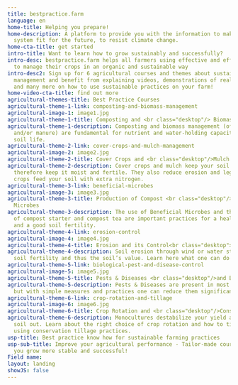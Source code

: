 ```yaml
---
title: bestpractice.farm
language: en
home-title: Helping you prepare!
home-description: A platform to provide you with the information to make your farming
  system fit for the future, to resist climate change.
home-cta-title: get started
intro-title: Want to learn how to grow sustainably and successfully?
intro-desc: bestpractice.farm helps all farmers using effective and efficient methods
  to manage their crops in an organic and sustainable way
intro-desc2: Sign up for 6 agricultural courses and themes about sustainable farming
  management and benefit from explaining videos, demonstrations of real farmers, posters
  and many more on how to use sustainable practices on your farm!
home-video-cta-title: find out more
agricultural-themes-title: Best Practice Courses
agricultural-theme-1-link: composting-and-biomass-management
agricultural-image-1: image1.jpg
agricultural-theme-1-title: Composting and <br class="desktop"/> Biomass Management
agricultural-theme-1-description: Composting and biomass management (of crop residues
  and/or manure) are fundamental for nutrient and water-holding capacity and healthy
  soil life.
agricultural-theme-2-link: cover-crops-and-mulch-management
agricultural-image-2: image2.jpg
agricultural-theme-2-title: Cover Crops and <br class="desktop"/>Mulch Management
agricultural-theme-2-description: Cover crops and mulch keep your soil covered and
  therefore keep it moist and fertile. They also reduce erosion and leguminous cover
  crops feed your soil with extra nitrogen.
agricultural-theme-3-link: beneficial-microbes
agricultural-image-3: image3.jpg
agricultural-theme-3-title: Production of Compost <br class="desktop"/>Tea, Beneficial
  Microbes
agricultural-theme-3-description: The use of Beneficial Microbes and the production
  of compost starter and compost tea are important practices for a healthy soil life
  and a good soil fertility.
agricultural-theme-4-link: erosion-control
agricultural-image-4: image4.jpg
agricultural-theme-4-title: Erosion and its Control<br class="desktop"><br class="desktop">
agricultural-theme-4-description: Soil erosion through wind or water strongly degrades
  soil fertility and thus the soil’s value. Learn here what one can do about it.<br/><br/>
agricultural-theme-5-link: biological-pest-and-disease-control
agricultural-image-5: image5.jpg
agricultural-theme-5-title: Pests & Diseases <br class="desktop"/>and Biological Control
agricultural-theme-5-description: Pests & Diseases are present in most farms worldwide,
  but with simple measures and practices one can reduce them significantly.<br/><br/>
agricultural-theme-6-link: crop-rotation-and-tillage
agricultural-image-6: image6.jpg
agricultural-theme-6-title: Crop Rotation and <br class="desktop"/>Conservation Tillage
agricultural-theme-6-description: Monocultures destabilize your yield and leach your
  soil out. Learn about the right choice of crop rotation and how to till the soil
  using conservation tillage practices.
usp-title: Best practice know how for sustainable farming practices
usp-sub-title: Improve your agricultural performance - Tailor-made courses to help
  you grow more stable and successful!
Field name: 
layout: landing
showJS: false
---
```


